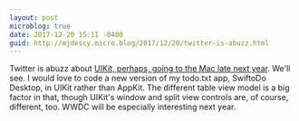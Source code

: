 ```yaml
---
layout: post
microblog: true
date: 2017-12-20 15:11 -0400
guid: http://mjdescy.micro.blog/2017/12/20/twitter-is-abuzz.html
---
```

Twitter is abuzz about [UIKit, perhaps, going to the Mac late next year](https://www.bloomberg.com/news/articles/2017-12-20/apple-is-said-to-have-plan-to-combine-iphone-ipad-and-mac-apps). We'll see. I would love to code a new version of my todo.txt app, SwiftoDo Desktop, in UIKit rather than AppKit. The different table view model is a big factor in that, though UIKit's window and split view controls are, of course, different, too. WWDC will be especially interesting next year.
